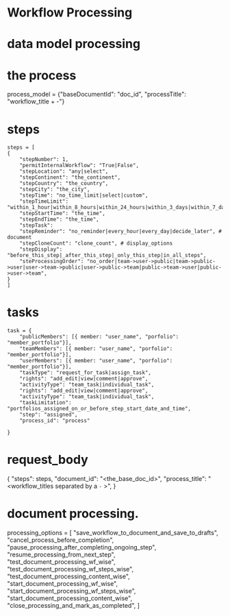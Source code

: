# Workflow Processing

# data model processing

# the process

process_model = {"baseDocumentId": "doc_id", "processTitle": "workflow_title + -"}

# steps

```
steps = [
{
    "stepNumber": 1,
    "permitInternalWorkflow": "True|False",
    "stepLocation": "any|select",
    "stepContinent": "the_continent",
    "stepCountry": "the_country",
    "stepCity": "the_city",
    "stepTime": "no_time_limit|select|custom",
    "stepTimeLimit": "within_1_hour|within_8_hours|within_24_hours|within_3_days|within_7_days",
    "stepStartTime": "the_time",
    "stepEndTime": "the_time",
    "stepTask": 
    "stepReminder": "no_reminder|every_hour|every_day|decide_later", # document
    "stepCloneCount": "clone_count", # display_options
    "stepDisplay": "before_this_step|_after_this_step|_only_this_step|in_all_steps",
    "steProcessingOrder": "no_order|team->user->public|team->public->user|user->team->public|user->public->team|public->team->user|public->user->team",
}
]
```

# tasks

```
task = {
    "publicMembers": [{ member: "user_name", "porfolio": "member_portfolio"}],
    "teamMembers": [{ member: "user_name", "porfolio": "member_portfolio"}],
    "userMembers": [{ member: "user_name", "porfolio": "member_portfolio"}],
    "taskType": "request_for_task|assign_task",
    "rights": "add_edit|view|comment|approve",
    "activityType": "team_task|individual_task",
    "rights": "add_edit|view|comment|approve",
    "activityType": "team_task|individual_task",
    "taskLimitation": "portfolios_assigned_on_or_before_step_start_date_and_time",
    "step": "assigned",
    "process_id": "process"

}
```

# request_body

{
"steps": steps,
"document_id": "<the_base_doc_id>",
"process_title": "<workflow_titles separated by a `-` >",
}

# document processing.

processing_options = [
"save_workflow_to_document_and_save_to_drafts",
"cancel_process_before_completion",
"pause_processing_after_completing_ongoing_step",
"resume_processing_from_next_step",
"test_document_processing_wf_wise",
"test_document_processing_wf_steps_wise",
"test_document_processing_content_wise",
"start_document_processing_wf_wise",
"start_document_processing_wf_steps_wise",
"start_document_processing_content_wise",
"close_processing_and_mark_as_completed",
]
